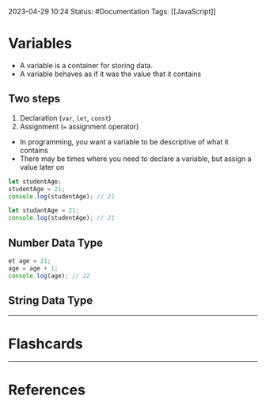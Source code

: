 2023-04-29 10:24
Status: #Documentation 
Tags: [[JavaScript]]

# Variables

* A variable is a container for storing data.
* A variable behaves as if it was the value that it contains

## Two steps
1. Declaration (`var`, `let`, `const`)
2. Assignment (`=` assignment operator)

* In programming, you want a variable to be descriptive of what it contains
* There may be times where you need to declare a variable, but assign a value later on

```js
let studentAge;
studentAge = 21;
console.log(studentAge); // 21
```

```javascript
let studantAge = 21;
console.log(studentAge); // 21
```

## Number Data Type

```javascript
et age = 21;
age = age + 1;
console.log(age); // 22
```

## String Data Type




___
# Flashcards



---
# References
